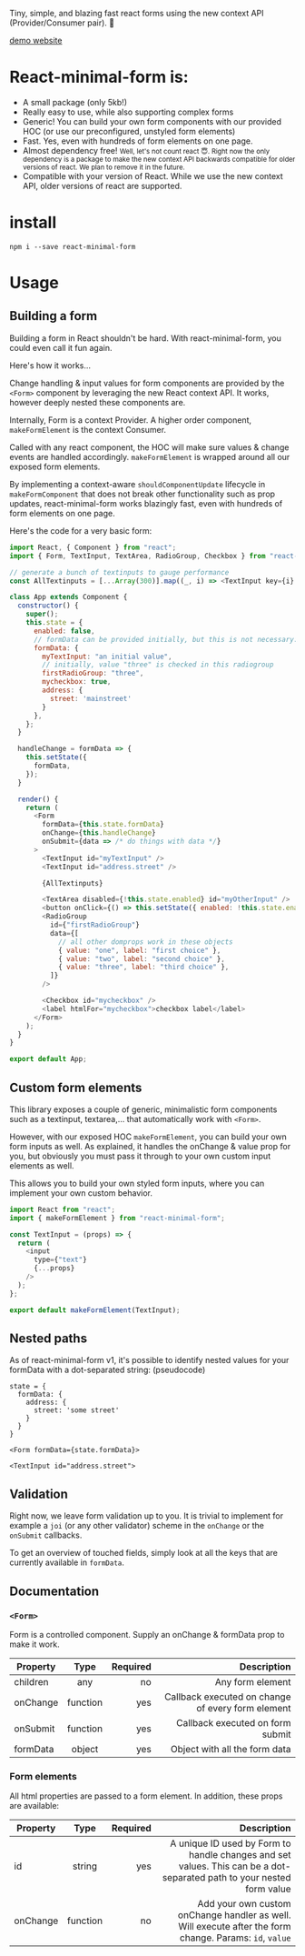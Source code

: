 Tiny, simple, and blazing fast react forms using the new context API (Provider/Consumer pair). 🚀

[demo website](http://react-minimal-form.surge.sh/)
# React-minimal-form is:
- A small package (only 5kb!)
- Really easy to use, while also supporting complex forms
- Generic! You can build your own form components with our provided HOC (or use our preconfigured, unstyled form elements)
- Fast. Yes, even with hundreds of form elements on one page.
- Almost dependency free! <small>Well, let's not count react 😇. Right now the only dependency is a package to make the new context API backwards compatible for older versions of react. We plan to remove it in the future.</small>
- Compatible with your version of React. While we use the new context API, older versions of react are supported.

# install
`npm i --save react-minimal-form`

# Usage
## Building a form
Building a form in React shouldn't be hard. With react-minimal-form, you could even call it fun again.

Here's how it works...

Change handling & input values for form components are provided by the `<Form>` component by leveraging the new React context API. It works, however deeply nested these components are.

Internally, Form is a context Provider. A higher order component, `makeFormElement` is the context Consumer.

Called with any react component, the HOC will make sure values & change events are handled accordingly. `makeFormElement` is wrapped around all our exposed form elements.

By implementing a context-aware `shouldComponentUpdate` lifecycle in `makeFormComponent` that does not break other functionality such as prop updates, react-minimal-form works blazingly fast, even with hundreds of form elements on one page.

Here's the code for a very basic form:

```js
import React, { Component } from "react";
import { Form, TextInput, TextArea, RadioGroup, Checkbox } from "react-minimal-form";

// generate a bunch of textinputs to gauge performance
const AllTextinputs = [...Array(300)].map((_, i) => <TextInput key={i} id={`myTextInput${i}`}/>);

class App extends Component {
  constructor() {
    super();
    this.state = {
      enabled: false,
      // formData can be provided initially, but this is not necessary.
      formData: {
        myTextInput: "an initial value",
        // initially, value "three" is checked in this radiogroup
        firstRadioGroup: "three",
        mycheckbox: true,
        address: {
          street: 'mainstreet'
        }
      },
    };
  }

  handleChange = formData => {
    this.setState({
      formData,
    });
  }

  render() {
    return (
      <Form
        formData={this.state.formData}
        onChange={this.handleChange}
        onSubmit={data => /* do things with data */}
      >
        <TextInput id="myTextInput" />
        <TextInput id="address.street" />

        {AllTextinputs}

        <TextArea disabled={!this.state.enabled} id="myOtherInput" />
        <button onClick={() => this.setState({ enabled: !this.state.enabled })}>enable</button>
        <RadioGroup
          id={"firstRadioGroup"}
          data={[
            // all other domprops work in these objects
            { value: "one", label: "first choice" },
            { value: "two", label: "second choice" },
            { value: "three", label: "third choice" },
          ]}
        />

        <Checkbox id="mycheckbox" />
        <label htmlFor="mycheckbox">checkbox label</label>
      </Form>
    );
  }
}

export default App;
```

## Custom form elements
This library exposes a couple of generic, minimalistic form components such as a textinput, textarea,... that automatically work with `<Form>`.

However, with our exposed HOC `makeFormElement`, you can build your own form inputs as well. As explained, it handles the onChange & value prop for you, but obviously you must pass it through to your own custom input elements as well.

This allows you to build your own styled form inputs, where you can implement your own custom behavior.

```js
import React from "react";
import { makeFormElement } from "react-minimal-form";

const TextInput = (props) => {
  return (
    <input
      type={"text"}
      {...props}
    />
  );
};

export default makeFormElement(TextInput);
```

## Nested paths
As of react-minimal-form v1, it's possible to identify nested values for your formData with a dot-separated string: (pseudocode)

```
state = {
  formData: {
    address: {
      street: 'some street'
    }
  }
}

<Form formData={state.formData}>

<TextInput id="address.street">
```

## Validation
Right now, we leave form validation up to you. It is trivial to implement for example a `joi` (or any other validator) scheme in the `onChange` or the `onSubmit` callbacks.

To get an overview of touched fields, simply look at all the keys that are currently available in `formData`.

## Documentation

### `<Form>`
Form is a controlled component. Supply an onChange & formData prop to make it work.

| Property | Type | Required | Description
|----------|:----:|---------:|-----------:|
| children | any | no | Any form element |
| onChange | function | yes | Callback executed on change of every form element |
| onSubmit | function | yes | Callback executed on form submit |
| formData | object | yes | Object with all the form data |

### Form elements

All html properties are passed to a form element. In addition, these props are available:

| Property | Type | Required | Description
|----------|:----:|---------:|----------:|
| id | string | yes | A unique ID used by Form to handle changes and set values. This can be a dot-separated path to your nested form value |
| onChange | function | no | Add your own custom onChange handler as well. Will execute after the form change. Params: `id`, `value` |
